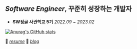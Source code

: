 




## *Software Engineer*, 꾸준히 성장하는 개발자




* **SW정글 사관학교 5기** <I>2022.09 ~ 2023.02</I> 


[![Anurag's GitHub stats](https://github-readme-stats.vercel.app/api?username=Byeong-soo)](https://github.com/anuraghazra/github-readme-stats)


🌱 <I>[resume](https://www.notion.so/bdb0795d398a44b393978fe12dab4535)</I>
🌱 <I>[blog](https://velog.io/@ubs4939)</I>





<!--
**Byeong-soo/Byeong-soo** is a ✨ _special_ ✨ repository because its `README.md` (this file) appears on your GitHub profile.

![](https://img.shields.io/badge/-Babel-F9DC3E?&logo=Babel&logoColor=white)
![](https://img.shields.io/badge/-Webpack-8DD6F9?&logo=Webpack&logoColor=black)
![](https://img.shields.io/badge/-Prettier-F7B93E?&logo=Prettier&logoColor=white)
![](https://img.shields.io/badge/-ESLint-4B32C3?&logo=ESLint&logoColor=white)
![typescript](https://img.shields.io/badge/typescript-007acc?logo=typescript&logoColor=white)
![react](https://img.shields.io/badge/-React-61DAFB?logo=react&logoColor=white)
![react native](https://img.shields.io/badge/-React%20Native-61DAFB?logo=react&logoColor=white)
![](https://img.shields.io/badge/-Storybook-FF4785?&logo=Storybook&logoColor=white)


Here are some ideas to get you started:

- 🔭 I’m currently working on ...
- 🌱 I’m currently learning ...
- 👯 I’m looking to collaborate on ...
- 🤔 I’m looking for help with ...
- 💬 Ask me about ...
- 📫 How to reach me: ...
- 😄 Pronouns: ...
- ⚡ Fun fact: ...
-->
